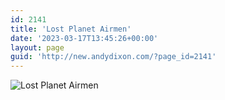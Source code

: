 ```yaml
---
id: 2141
title: 'Lost Planet Airmen'
date: '2023-03-17T13:45:26+00:00'
layout: page
guid: 'http://new.andydixon.com/?page_id=2141'
---
```


![Lost Planet Airmen](https://i0.wp.com/assets.g8x2.ldn.idrivee2-23.com/posters/Lost%20Planet%20Airmen%2001.jpg?w=1200&ssl=1 "Lost Planet Airmen")